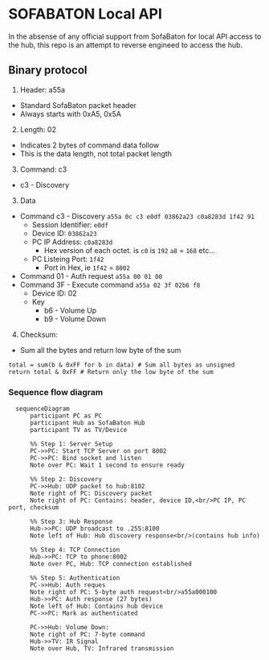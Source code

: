 # SOFABATON Local API

In the absense of any official support from SofaBaton for local API access to the hub, this repo is an attempt to reverse engineed to access the hub.

## Binary protocol

1. Header: a55a
  * Standard SofaBaton packet header
  * Always starts with 0xA5, 0x5A
2. Length: 02
  - Indicates 2 bytes of command data follow
  - This is the data length, not total packet length
3. Command: c3
  - c3 - Discovery
3. Data
  - Command c3 - Discovery `a55a 0c c3 e0df 03862a23 c0a8283d 1f42 91`
    - Session Identifier: `e0df`
    - Device ID: `03862a23`
    - PC IP Address: `c0a8283d`
      - Hex version of each octet.  is `c0` is `192` `a8` = `168` etc...
    - PC Listeing Port: `1f42`
      - Port in Hex, ie `1f42` = `8002` 
  - Command 01 - Auth request `a55a 00 01 00`
  - Command 3F - Execute command `a55a 02 3f 02b6 f8`
    - Device ID: 02
    - Key
      - b6 - Volume Up
      - b9 - Volume Down 
4. Checksum:
  - Sum all the bytes and return low byte of the sum 
```py=
total = sum(b & 0xFF for b in data) # Sum all bytes as unsigned
return total & 0xFF # Return only the low byte of the sum
```
### Sequence flow diagram

```mermaid
  sequenceDiagram
      participant PC as PC
      participant Hub as SofaBaton Hub
      participant TV as TV/Device

      %% Step 1: Server Setup
      PC->>PC: Start TCP Server on port 8002
      PC->>PC: Bind socket and listen
      Note over PC: Wait 1 second to ensure ready

      %% Step 2: Discovery
      PC->>Hub: UDP packet to hub:8102
      Note right of PC: Discovery packet
      Note right of PC: Contains: header, device ID,<br/>PC IP, PC port, checksum

      %% Step 3: Hub Response
      Hub->>PC: UDP broadcast to .255:8100
      Note left of Hub: Hub discovery response<br/>(contains hub info)

      %% Step 4: TCP Connection
      Hub->>PC: TCP to phone:8002
      Note over PC, Hub: TCP connection established

      %% Step 5: Authentication
      PC->>Hub: Auth reques
      Note right of PC: 5-byte auth request<br/>a55a000100
      Hub->>PC: Auth response (27 bytes)
      Note left of Hub: Contains hub device
      PC->>PC: Mark as authenticated

      PC->>Hub: Volume Down:
      Note right of PC: 7-byte command
      Hub->>TV: IR Signal
      Note over Hub, TV: Infrared transmission
```
